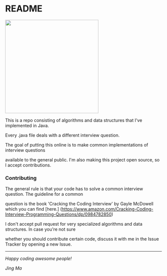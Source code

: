 # README
<img src="https://s-media-cache-ak0.pinimg.com/564x/2d/8e/e8/2d8ee815146390d567706f2c7b5c2916.jpg" width="300">

This is a repo consisting of algorithms and data structures that I've implemented in Java.

Every .java file deals with a different interview question.

The goal of putting this online is to make common implementations of interview questions

available to the general public. I'm also making this project open source, so I accept contributions.

### Contributing

The general rule is that your code has to solve a common interview question. The guideline for a common

question is the book 'Cracking the Coding Interview' by Gayle McDowell which you can find [here.] (https://www.amazon.com/Cracking-Coding-Interview-Programming-Questions/dp/0984782850)


I don't accept pull request for very specialized algorithms and data structures. In case you're not sure

whether you should contribute certain code, discuss it with me in the Issue Tracker by opening a new Issue.

---

_Happy coding awesome people!_

_Jing Ma_
